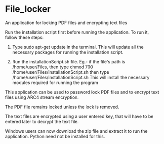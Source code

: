 # File_locker
An application for locking PDF files and encrypting text files

Run the installation script first before running the application. To run it, follow these steps:

1. Type sudo apt-get update in the terminal. This will update all the necessary packages for running the installation              script.

2. Run the installationScript.sh file.
   Eg.- if the file's path is /home/user/Files, then type
        chmod 700 /home/user/Files/installationScript.sh
        then type
        /home/user/Files/installationScript.sh  This will install the necessary modules required for running the  program

This application can be used to password lock PDF files and to encrypt text files using ARC4 stream encryption.

The PDF file remains locked unless the lock is removed.

The text files are encrypted using a user entered key, that will have to be entered later to decrypt the text file.

Windows users can now download the zip file and extract it to run the application. Python need not be installed for this.
